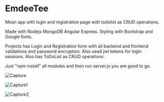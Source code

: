 # EmdeeTee
Mean app with login and registration page with todolist as CRUD operations.

Made with Nodejs MongoDB Angular Express.
Styling with Bootstrap and Google fonts.

Projects has Login and Registration form with all backend and frontend validations and password encryption. 
Also used jwt tokens for login sessions.
Also has ToDoList as CRUD operations .

Just "npm install" all modules and  then run server.js you are good to go.

![Capture](https://user-images.githubusercontent.com/57068546/87421229-3c257000-c5f4-11ea-968a-0289e2a6f2d7.JPG)

![Capture1](https://user-images.githubusercontent.com/57068546/87421242-3fb8f700-c5f4-11ea-9a9e-28a841a6fb2e.JPG)

![Capture2](https://user-images.githubusercontent.com/57068546/87421251-421b5100-c5f4-11ea-878a-30443bc2a9c0.JPG)

